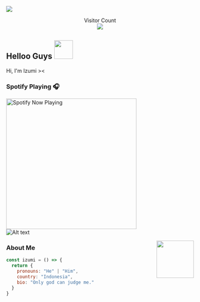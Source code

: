 <img align="center" height="auto"
src="https://cardivo.vercel.app/api?name=Izumii&description=Hi,%20i%27m%20a%20just%20newbie%20programer%20Nice%20to%20meet%20you%20👋&image=https://avatars.githubusercontent.com/u/123540213?v=4&backgroundColor=%23ecf0f1&github=izumii44&pattern=leaf&colorPattern=%23eaeaea"/>

<p align="center"> 
  Visitor Count<br>
  <img src="https://profile-counter.glitch.me/izumii44/count.svg" />
</p>

## Helloo Guys <img src="https://media.giphy.com/media/VgCDAzcKvsR6OM0uWg/giphy.gif" width="50">
Hi, I'm Izumi ><
<br>

### Spotify Playing 🎧

[<img src="https://spotify-rtwone.vercel.app/api/spotify-playing" alt="Spotify Now Playing" width="350" />](https://open.spotify.com/user/31peidtjmv4itssgg5awhg24mxoe?si=yvKmz8vFQY2YQZOz5PEbPg&utm_source=copy-link)
</br>![Alt text](https://spotify-recently-played-readme.vercel.app/api?user=31peidtjmv4itssgg5awhg24mxoe)

<img align='right' src="https://media.giphy.com/media/M9gbBd9nbDrOTu1Mqx/giphy.gif" width="100">

### About Me
```js
const izumi = () => {
  return {
    pronouns: "He" | "Him",
    country: "Indonesia",
    bio: "Only god can judge me."
  }
}
```
